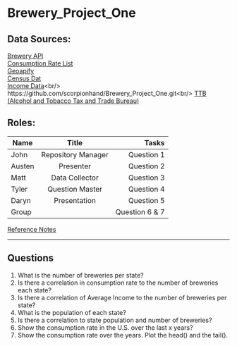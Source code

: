# Brewery_Project_One

## Data Sources:
[Brewery API](https://www.openbrewerydb.org/documentation/)<br/>
[Consumption Rate List](https://beerinfo.com/beer-consumption-by-state-per-capita/)<br/>
[Geoapify](https://www.geoapify.com/)<br/>
[Census Dat](https://www.census.gov/popclock/data_tables.php?component=pyramid)<br/>
[Income Data](https://apps.bea.gov/itable/?ReqID=70&step=1&_gl=1*hwmef0*_ga*MjAyODIxNjI2My4xNzEzO[…]k1*_ga_J4698JNNFT*MTcxMzkyMzA1Ny4yLjAuMTcxMzkyMzA1Ny42MC4wLjA.)<br/>
https://github.com/scorpionhand/Brewery_Project_One.git<br/>
[TTB (Alcohol and Tobacco Tax and Trade Bureau)](https://www.ttb.gov/regulated-commodities/beverage-alcohol/beer/statistics)<br/>

## Roles: 

| Name  | Title               | Tasks            |
| ----- |:-------------------:| ----------------:|
|John   | Repository Manager  | Question 1 <br/> |
|Austen | Presenter           | Question 2 <br/> |
|Matt   | Data Collector      | Question 3<br/>  |
|Tyler  | Question Master     | Question 4 <br/> |
|Daryn  | Presentation        | Question 5 <br/> |
|Group  |                     | Question 6 & 7 <br/>|

[Reference Notes](https://onedrive.live.com/edit?id=85BF7DBA461D47A1!591&resid=85BF7DBA461D47A1!591&ithint=file%2cdocx&authkey=!AFe-S1QVE67xLmc&wdo=2&cid=85bf7dba461d47a1)<br/>
***
## Questions
  1. What is the number of breweries per state? 
  2. Is there a correlation in consumption rate to the number of breweries each state? 
  3. Is there a correlation of Average Income to the number of breweries per state? 
  4. What is the population of each state? 
  5. Is there a correlation to state population and number of breweries? 
  6. Show the consumption rate in the U.S. over the last x years? 
  7. Show the consumption rate over the years. Plot the head() and the tail(). 
